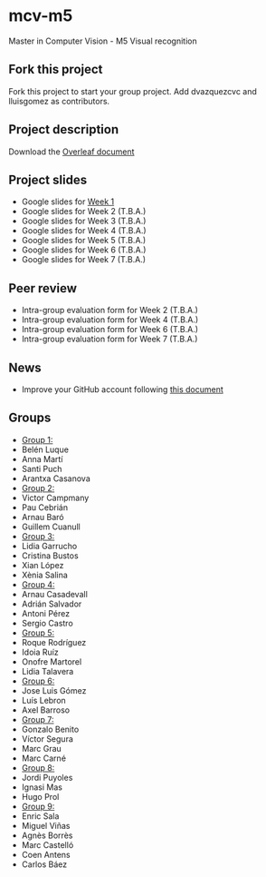# mcv-m5
Master in Computer Vision - M5 Visual recognition

## Fork this project
Fork this project to start your group project. Add dvazquezcvc and lluisgomez as contributors.

## Project description
Download the [Overleaf document](https://www.overleaf.com/read/qrjbtzwtjhmx)

## Project slides
- Google slides for [Week 1](https://docs.google.com/presentation/d/1A6hgbNn8N-Iq8MhSa_RPIyf87DBL6PCtoDzy1zqS5Xs/edit?usp=sharing)
- Google slides for Week 2 (T.B.A.)
- Google slides for Week 3 (T.B.A.)
- Google slides for Week 4 (T.B.A.)
- Google slides for Week 5 (T.B.A.)
- Google slides for Week 6 (T.B.A.)
- Google slides for Week 7 (T.B.A.)

## Peer review
- Intra-group evaluation form for Week 2 (T.B.A.)
- Intra-group evaluation form for Week 4 (T.B.A.)
- Intra-group evaluation form for Week 6 (T.B.A.)
- Intra-group evaluation form for Week 7 (T.B.A.)

## News
 - Improve your GitHub account following [this document](https://docs.google.com/document/d/14oxSKWBbMajIB5Bn2CM-DNb-vychY1f393qYfsHNJfY/edit?usp=sharing)

## Groups
 - [Group 1:](https://github.com/santipuch590/vr-project)
  - Belén Luque
  - Anna Martí
  - Santi Puch
  - Arantxa Casanova
 - [Group 2:](https://github.com/vcampmany/mcv-m5)
  - Victor Campmany
  - Pau Cebrián
  - Arnau Baró
  - Guillem Cuanull
 - [Group 3:](https://github.com/XeniaSalinas/mcv-m5)
  - Lidia Garrucho
  - Cristina Bustos
  - Xian López
  - Xènia Salina
 - [Group 4:](https://github.com/acasadevall/VR-Team4)
  - Arnau Casadevall
  - Adrián Salvador
  - Antoni Pérez
  - Sergio Castro
 - [Group 5:](https://github.com/idoiaruiz/mcv-m5)
  - Roque Rodríguez
  - Idoia Ruíz
  - Onofre Martorel
  - Lidia Talavera
 - [Group 6:](https://github.com/LLebronC/mcv-m5)
  - Jose Luis Gómez
  - Luís Lebron
  - Axel Barroso
 - [Group 7:](https://github.com/vsegura93/mcv-m5)
  - Gonzalo Benito
  - Víctor Segura
  - Marc Grau
  - Marc Carné
 - [Group 8:](https://github.com/hprop/mcv-m5)
  - Jordi Puyoles
  - Ignasi Mas
  - Hugo Prol
 - [Group 9:](https://github.com/carlosb1/mcv-m5)
  - Enric Sala
  - Miguel Viñas
  - Agnès Borrès
  - Marc Castelló
  - Coen Antens
  - Carlos Báez
